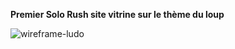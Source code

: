 **Premier Solo Rush site vitrine sur le thème du loup**

![wireframe-ludo](https://github.com/user-attachments/assets/1ca6735f-ed50-4d7f-821b-974e20130ec9)
